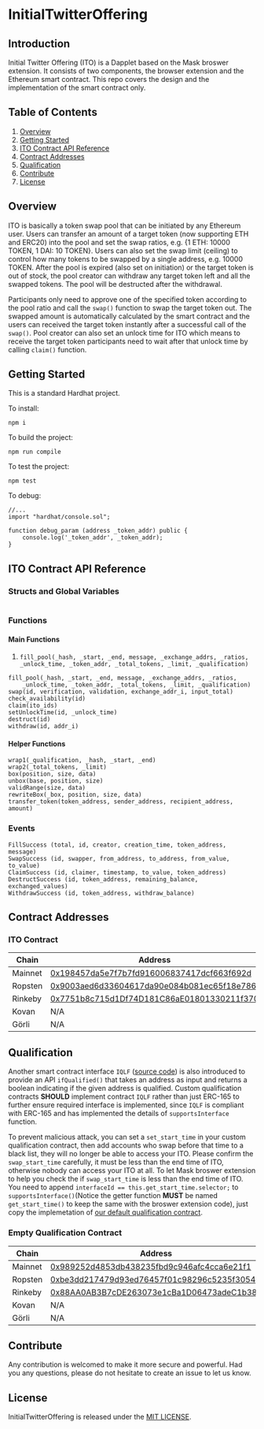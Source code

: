 # InitialTwitterOffering

## Introduction

Initial Twitter Offering (ITO) is a Dapplet based on the Mask broswer extension. It consists of two components, the browser extension and the Ethereum smart contract. This repo covers the design and the implementation of the smart contract only.

## Table of Contents
1. [Overview](#overview)
2. [Getting Started](#getting_started)
3. [ITO Contract API Reference](#api_reference)
4. [Contract Addresses](#contract_addresses)
5. [Qualification](#qualification)
6. [Contribute](#contribute)
7. [License](#license)

## Overview <a name="overview"></a>

ITO is basically a token swap pool that can be initiated by any Ethereum user. Users can transfer an amount of a target token (now supporting ETH and ERC20) into the pool and set the swap ratios, e.g. {1 ETH: 10000 TOKEN, 1 DAI: 10 TOKEN}. Users can also set the swap limit (ceiling) to control how many tokens to be swapped by a single address, e.g. 10000 TOKEN. After the pool is expired (also set on initiation) or the target token is out of stock, the pool creator can withdraw any target token left and all the swapped tokens. The pool will be destructed after the withdrawal.

Participants only need to approve one of the specified token according to the pool ratio and call the `swap()` function to swap the target token out. The swapped amount is automatically calculated by the smart contract and the users can received the target token instantly after a successful call of the `swap()`. Pool creator can also set an unlock time for ITO which means to receive the target token participants need to wait after that unlock time by calling `claim()` function.

## Getting Started <a name="getting_started"></a>

This is a standard Hardhat project.

To install:
```
npm i
```
To build the project:
```
npm run compile
```

To test the project:
```
npm test
```

To debug:
```solidity
//...
import "hardhat/console.sol";

function debug_param (address _token_addr) public {
    console.log('_token_addr', _token_addr);
}
```

## ITO Contract API Reference <a name="api_reference"></a>
### Structs and Global Variables
```

```

### Functions
#### Main Functions
1. `fill_pool(_hash, _start, _end, message, _exchange_addrs, _ratios, 
    _unlock_time, _token_addr, _total_tokens, _limit, _qualification)`
```
fill_pool(_hash, _start, _end, message, _exchange_addrs, _ratios, 
    _unlock_time, _token_addr, _total_tokens, _limit, _qualification)
swap(id, verification, validation, exchange_addr_i, input_total)
check_availability(id)
claim(ito_ids)
setUnlockTime(id, _unlock_time)
destruct(id)
withdraw(id, addr_i)
```

#### Helper Functions
```
wrap1(_qualification, _hash, _start, _end)
wrap2(_total_tokens, _limit)
box(position, size, data)
unbox(base, position, size)
validRange(size, data)
rewriteBox(_box, position, size, data)
transfer_token(token_address, sender_address, recipient_address, amount)
```

### Events
```
FillSuccess (total, id, creator, creation_time, token_address, message)
SwapSuccess (id, swapper, from_address, to_address, from_value, to_value)
ClaimSuccess (id, claimer, timestamp, to_value, token_address)
DestructSuccess (id, token_address, remaining_balance, exchanged_values)
WithdrawSuccess (id, token_address, withdraw_balance)
```

## Contract Addresses <a name="contract_addresses"></a>

### ITO Contract

| Chain | Address |
| ----- | ------- |
| Mainnet | [0x198457da5e7f7b7fd916006837417dcf663f692d](https://etherscan.io/address/0x198457da5e7f7b7fd916006837417dcf663f692d) |
| Ropsten | [0x9003aed6d33604617da90e084b081ec65f18e786](https://ropsten.etherscan.io/address/0x9003aed6d33604617da90e084b081ec65f18e786) |
| Rinkeby | [0x7751b8c715d1Df74D181C86aE01801330211f370](https://rinkeby.etherscan.io/address/0x7751b8c715d1Df74D181C86aE01801330211f370) |
| Kovan | N/A |
| Görli | N/A |

## Qualification <a name="qualifiation"></a>

Another smart contract interface `IQLF` ([source code](https://github.com/DimensionDev/InitialTwitterOffering/blob/master/contracts/IQLF.sol)) is also introduced to provide an API `ifQualified()` that takes an address as input and returns a boolean indicating if the given address is qualified. Custom qualification contracts **SHOULD** implement contract `IQLF` rather than just ERC-165 to further ensure required interface is implemented, since `IQLF` is compliant with ERC-165 and has implemented the details of `supportsInterface` function.

To prevent malicious attack, you can set a `set_start_time` in your custom qualification contract, then add accounts who swap before that time to a black list, they will no longer be able to access your ITO. Please confirm the `swap_start_time` carefully, it must be less than the end time of ITO, otherwise nobody can access your ITO at all. To let Mask broswer extension to help you check the if `swap_start_time` is less than the end time of ITO. You need to append `interfaceId == this.get_start_time.selector;` to `supportsInterface()`(Notice the getter function **MUST** be named `get_start_time()` to keep the same with the broswer extension code), just copy the implemetation of [our default qualification contract](https://github.com/DimensionDev/InitialTwitterOffering/blob/master/contracts/qualification.sol).

### Empty Qualification Contract

| Chain | Address |
| ----- | ------- |
| Mainnet | [0x989252d4853db438235fbd9c946afc4cca6e21f1](https://etherscan.io/address/0x989252d4853db438235fbd9c946afc4cca6e21f1) |
| Ropsten | [0xbe3dd217479d93ed76457f01c98296c5235f3054](https://ropsten.etherscan.io/address/0xbe3dd217479d93ed76457f01c98296c5235f3054) |
| Rinkeby | [0x88AA0AB3B7cDE263073e1cBa1D06473adeC1b38E](https://rinkeby.etherscan.io/address/0x88AA0AB3B7cDE263073e1cBa1D06473adeC1b38E) |
| Kovan | N/A |
| Görli | N/A |


## Contribute <a name="contribute"></a>

Any contribution is welcomed to make it more secure and powerful. Had you any questions, please do not hesitate to create an issue to let us know.

## License <a name="license"></a>
InitialTwitterOffering is released under the [MIT LICENSE](LICENSE).
